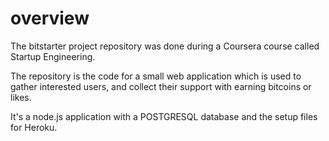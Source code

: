overview
===
The bitstarter project repository was done during a Coursera course called Startup Engineering.

The repository is the code for a small web application which is used to gather interested users, and collect their support with earning bitcoins or likes.

It's a node.js application with a POSTGRESQL database and the setup files for Heroku. 
